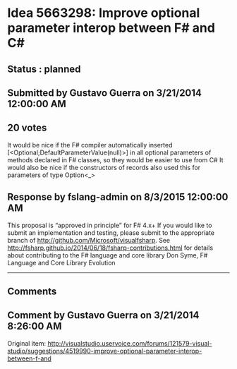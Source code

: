 # Idea 5663298: Improve optional parameter interop between F# and C# #

## Status : planned

## Submitted by Gustavo Guerra on 3/21/2014 12:00:00 AM

## 20 votes

It would be nice if the F# compiler automatically inserted [<Optional;DefaultParameterValue(null)>] in all optional parameters of methods declared in F# classes, so they would be easier to use from C#
It would also be nice if the constructors of records also used this for parameters of type Option<_>



## Response by fslang-admin on 8/3/2015 12:00:00 AM

This proposal is “approved in principle” for F# 4.x+
If you would like to submit an implementation and testing, please submit to the appropriate branch of http://github.com/Microsoft/visualfsharp. See http://fsharp.github.io/2014/06/18/fsharp-contributions.html for details about contributing to the F# language and core library
Don Syme, F# Language and Core Library Evolution

------------------------
## Comments


## Comment by Gustavo Guerra on 3/21/2014 8:26:00 AM
Original item: http://visualstudio.uservoice.com/forums/121579-visual-studio/suggestions/4519990-improve-optional-parameter-interop-between-f-and

